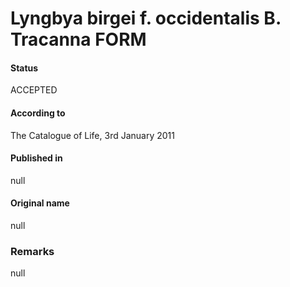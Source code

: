 Lyngbya birgei f. occidentalis B. Tracanna FORM
=======

#### Status
ACCEPTED

#### According to
The Catalogue of Life, 3rd January 2011

#### Published in
null

#### Original name
null

### Remarks
null